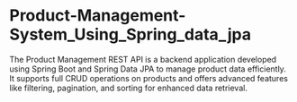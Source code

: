 # Product-Management-System_Using_Spring_data_jpa
The Product Management REST API is a backend application developed using Spring Boot and Spring Data JPA to manage product data efficiently. It supports full CRUD operations on products and offers advanced features like filtering, pagination, and sorting for enhanced data retrieval.

